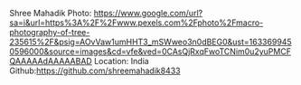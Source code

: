 Shree Mahadik
Photo: https://www.google.com/url?sa=i&url=https%3A%2F%2Fwww.pexels.com%2Fphoto%2Fmacro-photography-of-tree-235615%2F&psig=AOvVaw1umHHT3_mSWweo3n0dBEG0&ust=1633699450596000&source=images&cd=vfe&ved=0CAsQjRxqFwoTCNim0u2yuPMCFQAAAAAdAAAAABAD
Location: India
Github:https://github.com/shreemahadik8433
